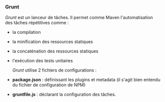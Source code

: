 ### Grunt

*Grunt* est un lanceur de tâches. Il permet comme Maven l'automatisation des tâches répétitives comme :

* la compilation
* la minification des ressources statiques
* la concaténation des ressources statiques
* l'exécution des tests unitaires

  *Grunt* utilise 2 fichiers de configurations :

* **package.json** : définissant les plugins et metadata (il s'agit bien entendu du fichier de configuration de NPM)
* **gruntfile.js** : déclarant la configuration des tâches.
